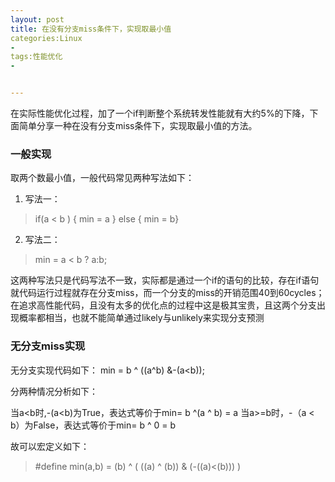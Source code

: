 ```yaml
---
layout: post
title: 在没有分支miss条件下，实现取最小值
categories:Linux
- 
tags:性能优化
- 


---
```

在实际性能优化过程，加了一个if判断整个系统转发性能就有大约5%的下降，下面简单分享一种在没有分支miss条件下，实现取最小值的方法。
### 一般实现 ###
取两个数最小值，一般代码常见两种写法如下：

1. 写法一：

>if(a  < b ) { min = a } else { min = b}

2. 写法二：

>min =  a < b ? a:b;

这两种写法只是代码写法不一致，实际都是通过一个if的语句的比较，存在if语句就代码运行过程就存在分支miss，而一个分支的miss的开销范围40到60cycles；在追求高性能代码，且没有太多的优化点的过程中这是极其宝贵，且这两个分支出现概率都相当，也就不能简单通过likely与unlikely来实现分支预测

### 无分支miss实现 ###
无分支实现代码如下：
min = b ^ ((a^b) &-(a<b));

分两种情况分析如下：

当a<b时,-(a<b)为True，表达式等价于min= b ^(a ^ b) = a
当a>=b时，-（a < b）为False，表达式等价于min= b ^ 0 = b

故可以宏定义如下：
>#define min(a,b) = (b) ^ ( ((a) ^ (b)) & (-((a)<(b))) )


